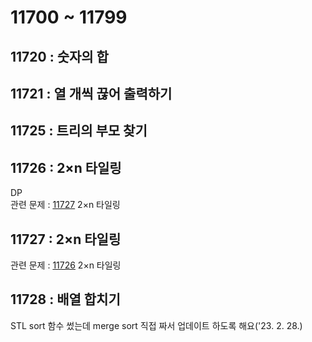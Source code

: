 # 11700 ~ 11799


## 11720 : 숫자의 합

## 11721 : 열 개씩 끊어 출력하기

## 11725 : 트리의 부모 찾기

## 11726 : 2×n 타일링
DP  
관련 문제 : [11727](https://www.boj.kr/11727) 2×n 타일링

## 11727 : 2×n 타일링
관련 문제 : [11726](https://www.boj.kr/11726) 2×n 타일링

## 11728 : 배열 합치기
STL sort 함수 썼는데 merge sort 직접 짜서 업데이트 하도록 해요('23. 2. 28.)
